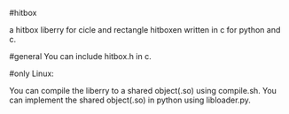 #hitbox

a hitbox liberry for cicle and rectangle hitboxen written in c for python and c.

#general
You can include hitbox.h in c.

#only Linux:

You can compile the liberry to a shared object(.so) using compile.sh.
You can implement the shared object(.so) in python using libloader.py.

